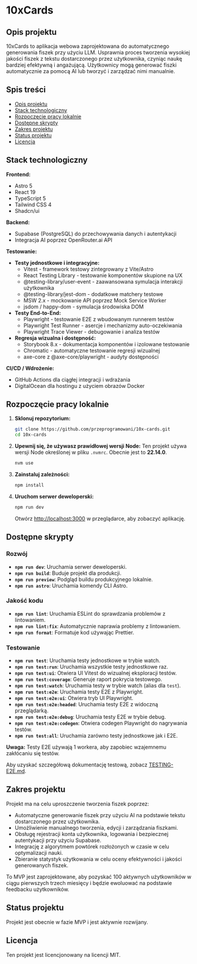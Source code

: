 # 10xCards

## Opis projektu

10xCards to aplikacja webowa zaprojektowana do automatycznego generowania fiszek przy użyciu LLM. Usprawnia proces tworzenia wysokiej jakości fiszek z tekstu dostarczonego przez użytkownika, czyniąc naukę bardziej efektywną i angażującą. Użytkownicy mogą generować fiszki automatycznie za pomocą AI lub tworzyć i zarządzać nimi manualnie.

## Spis treści

- [Opis projektu](#opis-projektu)
- [Stack technologiczny](#stack-technologiczny)
- [Rozpoczęcie pracy lokalnie](#rozpoczęcie-pracy-lokalnie)
- [Dostępne skrypty](#dostępne-skrypty)
- [Zakres projektu](#zakres-projektu)
- [Status projektu](#status-projektu)
- [Licencja](#licencja)

## Stack technologiczny

**Frontend:**

- Astro 5
- React 19
- TypeScript 5
- Tailwind CSS 4
- Shadcn/ui

**Backend:**

- Supabase (PostgreSQL) do przechowywania danych i autentykacji
- Integracja AI poprzez OpenRouter.ai API

**Testowanie:**

- **Testy jednostkowe i integracyjne:**
  - Vitest - framework testowy zintegrowany z Vite/Astro
  - React Testing Library - testowanie komponentów skupione na UX
  - @testing-library/user-event - zaawansowana symulacja interakcji użytkownika
  - @testing-library/jest-dom - dodatkowe matchery testowe
  - MSW 2.x - mockowanie API poprzez Mock Service Worker
  - jsdom / happy-dom - symulacja środowiska DOM
- **Testy End-to-End:**
  - Playwright - testowanie E2E z wbudowanym runnerem testów
  - Playwright Test Runner - asercje i mechanizmy auto-oczekiwania
  - Playwright Trace Viewer - debugowanie i analiza testów
- **Regresja wizualna i dostępność:**
  - Storybook 8.x - dokumentacja komponentów i izolowane testowanie
  - Chromatic - automatyczne testowanie regresji wizualnej
  - axe-core z @axe-core/playwright - audyty dostępności

**CI/CD / Wdrożenie:**

- GitHub Actions dla ciągłej integracji i wdrażania
- DigitalOcean dla hostingu z użyciem obrazów Docker

## Rozpoczęcie pracy lokalnie

1. **Sklonuj repozytorium:**

   ```sh
   git clone https://github.com/przeprogramowani/10x-cards.git
   cd 10x-cards
   ```

2. **Upewnij się, że używasz prawidłowej wersji Node:**
   Ten projekt używa wersji Node określonej w pliku `.nvmrc`. Obecnie jest to **22.14.0**.

   ```sh
   nvm use
   ```

3. **Zainstaluj zależności:**

   ```sh
   npm install
   ```

4. **Uruchom serwer deweloperski:**
   ```sh
   npm run dev
   ```
   Otwórz [http://localhost:3000](http://localhost:3000) w przeglądarce, aby zobaczyć aplikację.

## Dostępne skrypty

### Rozwój

- **`npm run dev`**: Uruchamia serwer deweloperski.
- **`npm run build`**: Buduje projekt dla produkcji.
- **`npm run preview`**: Podgląd buildu produkcyjnego lokalnie.
- **`npm run astro`**: Uruchamia komendy CLI Astro.

### Jakość kodu

- **`npm run lint`**: Uruchamia ESLint do sprawdzania problemów z lintowaniem.
- **`npm run lint:fix`**: Automatycznie naprawia problemy z lintowaniem.
- **`npm run format`**: Formatuje kod używając Prettier.

### Testowanie

- **`npm run test`**: Uruchamia testy jednostkowe w trybie watch.
- **`npm run test:run`**: Uruchamia wszystkie testy jednostkowe raz.
- **`npm run test:ui`**: Otwiera UI Vitest do wizualnej eksploracji testów.
- **`npm run test:coverage`**: Generuje raport pokrycia testowego.
- **`npm run test:watch`**: Uruchamia testy w trybie watch (alias dla `test`).
- **`npm run test:e2e`**: Uruchamia testy E2E z Playwright.
- **`npm run test:e2e:ui`**: Otwiera tryb UI Playwright.
- **`npm run test:e2e:headed`**: Uruchamia testy E2E z widoczną przeglądarką.
- **`npm run test:e2e:debug`**: Uruchamia testy E2E w trybie debug.
- **`npm run test:e2e:codegen`**: Otwiera codegen Playwright do nagrywania testów.
- **`npm run test:all`**: Uruchamia zarówno testy jednostkowe jak i E2E.

**Uwaga:** Testy E2E używają 1 workera, aby zapobiec wzajemnemu zakłócaniu się testów.

Aby uzyskać szczegółową dokumentację testową, zobacz [TESTING-E2E.md](./TESTING-E2E.md).

## Zakres projektu

Projekt ma na celu uproszczenie tworzenia fiszek poprzez:

- Automatyczne generowanie fiszek przy użyciu AI na podstawie tekstu dostarczonego przez użytkownika.
- Umożliwienie manualnego tworzenia, edycji i zarządzania fiszkami.
- Obsługę rejestracji konta użytkownika, logowania i bezpiecznej autentykacji przy użyciu Supabase.
- Integrację z algorytmem powtórek rozłożonych w czasie w celu optymalizacji nauki.
- Zbieranie statystyk użytkowania w celu oceny efektywności i jakości generowanych fiszek.

To MVP jest zaprojektowane, aby pozyskać 100 aktywnych użytkowników w ciągu pierwszych trzech miesięcy i będzie ewoluować na podstawie feedbacku użytkowników.

## Status projektu

Projekt jest obecnie w fazie MVP i jest aktywnie rozwijany.

## Licencja

Ten projekt jest licencjonowany na licencji MIT.